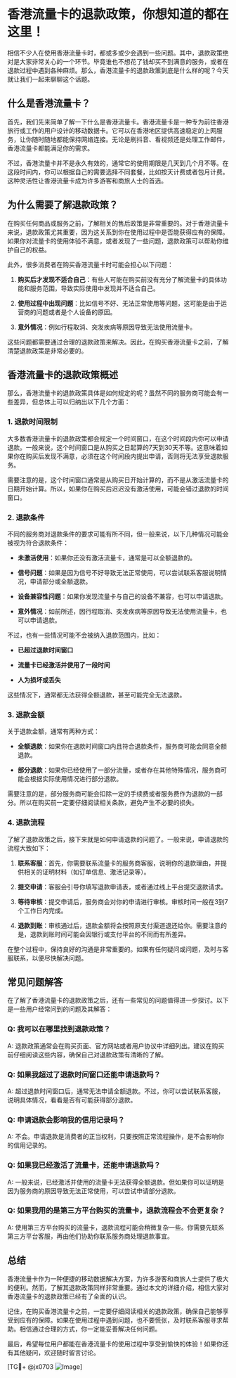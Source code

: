 # 香港流量卡的退款政策，你想知道的都在这里！

相信不少人在使用香港流量卡时，都或多或少会遇到一些问题。其中，退款政策绝对是大家非常关心的一个环节。毕竟谁也不想花了钱却买不到满意的服务，或者在退款过程中遇到各种麻烦。那么，香港流量卡的退款政策到底是什么样的呢？今天就让我们一起来聊聊这个话题。

## 什么是香港流量卡？

首先，我们先来简单了解一下什么是香港流量卡。香港流量卡是一种专为前往香港旅行或工作的用户设计的移动数据卡。它可以在香港地区提供高速稳定的上网服务，让你随时随地都能保持网络连接。无论是刷抖音、看视频还是处理工作邮件，香港流量卡都能满足你的需求。

不过，香港流量卡并不是永久有效的，通常它的使用期限是几天到几个月不等。在这段时间内，你可以根据自己的需要选择不同套餐，比如按天计费或者包月计费。这种灵活性让香港流量卡成为许多游客和商旅人士的首选。

## 为什么需要了解退款政策？

在购买任何商品或服务之前，了解相关的售后政策是非常重要的。对于香港流量卡来说，退款政策尤其重要，因为这关系到你在使用过程中是否能获得应有的保障。如果你对流量卡的使用体验不满意，或者发现了一些问题，退款政策可以帮助你维护自己的权益。

此外，很多消费者在购买香港流量卡时可能会担心以下问题：

1. **购买后才发现不适合自己**：有些人可能在购买前没有充分了解流量卡的具体功能和服务范围，导致实际使用中发现并不适合自己。
   
2. **使用过程中出现问题**：比如信号不好、无法正常使用等问题，这可能是由于运营商的问题或者是个人设备的原因。

3. **意外情况**：例如行程取消、突发疾病等原因导致无法使用流量卡。

这些问题都需要通过合理的退款政策来解决。因此，在购买香港流量卡之前，了解清楚退款政策是非常必要的。

## 香港流量卡的退款政策概述

那么，香港流量卡的退款政策具体是如何规定的呢？虽然不同的服务商可能会有一些差异，但总体上可以归纳出以下几个方面：

### 1. 退款时间限制

大多数香港流量卡的退款政策都会规定一个时间窗口，在这个时间段内你可以申请退款。一般来说，这个时间窗口是从购买之日起算的7天到30天不等。这意味着如果你在购买后发现不满意，必须在这个时间段内提出申请，否则将无法享受退款服务。

需要注意的是，这个时间窗口通常是从购买日开始计算的，而不是从激活流量卡的日期开始计算。所以，如果你在购买后迟迟没有激活使用，可能会错过退款的时间窗口。

### 2. 退款条件

不同的服务商对退款条件的要求可能有所不同，但一般来说，以下几种情况可能会被视为符合退款条件：

- **未激活使用**：如果你还没有激活流量卡，通常是可以全额退款的。
  
- **信号问题**：如果是因为信号不好导致无法正常使用，可以尝试联系客服说明情况，申请部分或全额退款。

- **设备兼容性问题**：如果你发现流量卡与自己的设备不兼容，也可以申请退款。

- **意外情况**：如前所述，因行程取消、突发疾病等原因导致无法使用流量卡，也可以申请退款。

不过，也有一些情况可能不会被纳入退款范围内，比如：

- **已超过退款时间窗口**
  
- **流量卡已经激活并使用了一段时间**

- **人为损坏或丢失**

这些情况下，通常都无法获得全额退款，甚至可能完全无法退款。

### 3. 退款金额

关于退款金额，通常有两种方式：

- **全额退款**：如果你在退款时间窗口内且符合退款条件，服务商可能会同意全额退款。
  
- **部分退款**：如果你已经使用了一部分流量，或者存在其他特殊情况，服务商可能会根据实际使用情况进行部分退款。

需要注意的是，部分服务商可能会扣除一定的手续费或者服务费作为退款的一部分。所以在购买前一定要仔细阅读相关条款，避免产生不必要的损失。

### 4. 退款流程

了解了退款政策之后，接下来就是如何申请退款的问题了。一般来说，申请退款的流程大致如下：

1. **联系客服**：首先，你需要联系流量卡的服务商客服，说明你的退款理由，并提供相关的证明材料（如订单信息、激活记录等）。
   
2. **提交申请**：客服会引导你填写退款申请表，或者通过线上平台提交退款请求。

3. **等待审核**：提交申请后，服务商会对你的申请进行审核。审核时间一般在3到7个工作日内完成。

4. **退款到账**：审核通过后，退款金额将会按照原支付渠道退还给你。需要注意的是，退款到账时间可能会因银行或支付平台的不同而有所差异。

在整个过程中，保持良好的沟通是非常重要的。如果有任何疑问或问题，及时与客服联系，以便尽快解决问题。

## 常见问题解答

在了解了香港流量卡的退款政策之后，还有一些常见的问题值得进一步探讨。以下是一些用户经常问到的问题及其解答：

### Q: 我可以在哪里找到退款政策？

A: 退款政策通常会在购买页面、官方网站或者用户协议中详细列出。建议在购买前仔细阅读这些内容，确保自己对退款政策有清晰的了解。

### Q: 如果我超过了退款时间窗口还能申请退款吗？

A: 超过退款时间窗口后，通常无法申请全额退款。不过，你可以尝试联系客服，说明具体情况，看看是否有可能获得部分退款。

### Q: 申请退款会影响我的信用记录吗？

A: 不会。申请退款是消费者的正当权利，只要按照正常流程操作，是不会影响你的信用记录的。

### Q: 如果我已经激活了流量卡，还能申请退款吗？

A: 一般来说，已经激活并使用的流量卡无法获得全额退款。但如果你可以证明是因为服务商的原因导致无法正常使用，可以尝试申请部分退款。

### Q: 如果我用的是第三方平台购买的流量卡，退款流程会不会更复杂？

A: 使用第三方平台购买的流量卡，退款流程可能会稍微复杂一些。你需要先联系第三方平台客服，再由他们协助你联系服务商处理退款事宜。

## 总结

香港流量卡作为一种便捷的移动数据解决方案，为许多游客和商旅人士提供了极大的便利。然而，了解其退款政策同样非常重要。通过本文的详细介绍，相信大家对香港流量卡的退款政策已经有了全面的认识。

记住，在购买香港流量卡之前，一定要仔细阅读相关的退款政策，确保自己能够享受到应有的保障。如果在使用过程中遇到问题，也不要慌张，及时联系客服寻求帮助。相信通过合理的方式，你一定能妥善解决任何问题。

最后，希望每位用户都能在香港流量卡的使用过程中享受到愉快的体验！如果你还有其他疑问，欢迎随时留言讨论。

[TG💪+ @jx0703 ![Image](https://github.com/user-attachments/assets/dbca1d08-cadb-493c-b0ec-ad6f7a83f270)]